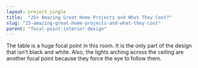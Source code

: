 ```yaml
---
layout: project_single
title:  "25+ Amazing Great Home Projects and What They Cost?"
slug: "25-amazing-great-home-projects-and-what-they-cost"
parent: "focal-point-interior-design"
---
```

The table is a huge focal point in this room. It is the only part of the design that isn't black and white. Also, the lights arching across the ceiling are another focal point because they force the eye to follow them.